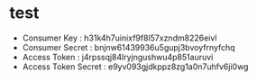 # test
- Consumer Key : h31k4h7uinixf9f8l57xzndm8226eivl
- Consumer Secret : bnjnw61439936u5gupj3bvoyfrnyfchq
- Access Token : j4rpssqj84lryjngushwu4p851auruvi
- Access Token Secret : e9yv093gjdkppz8zg1a0n7uhfv6ji0wg
